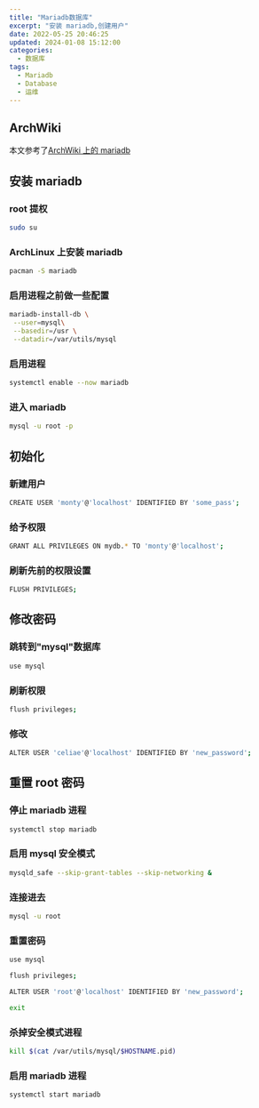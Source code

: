 ```yaml
---
title: "Mariadb数据库"
excerpt: "安装 mariadb,创建用户"
date: 2022-05-25 20:46:25
updated: 2024-01-08 15:12:00
categories: 
  - 数据库
tags:
  - Mariadb
  - Database
  - 运维
---
```


## ArchWiki

本文参考了[ArchWiki 上的 mariadb](https://wiki.archlinux.org/title/MariaDB)

## 安装 mariadb

### root 提权

  ```bash
  sudo su
  ```

### ArchLinux 上安装 mariadb

  ```bash
  pacman -S mariadb
  ```

### 启用进程之前做一些配置

  ```bash
  mariadb-install-db \
   --user=mysql\
   --basedir=/usr \
   --datadir=/var/utils/mysql
  ```

### 启用进程

  ```bash
  systemctl enable --now mariadb
  ```

### 进入 mariadb

  ```bash
  mysql -u root -p
  ```

## 初始化

### 新建用户

  ```bash
  CREATE USER 'monty'@'localhost' IDENTIFIED BY 'some_pass';
  ```

### 给予权限

  ```bash
  GRANT ALL PRIVILEGES ON mydb.* TO 'monty'@'localhost';
  ```

### 刷新先前的权限设置

  ```bash
  FLUSH PRIVILEGES;
  ```

## 修改密码

### 跳转到"mysql"数据库

  ```bash
  use mysql
  ```

### 刷新权限

  ```bash
  flush privileges;
  ```

### 修改

  ```bash
  ALTER USER 'celiae'@'localhost' IDENTIFIED BY 'new_password';
  ```

## 重置 root 密码

### 停止 mariadb 进程

  ```bash
  systemctl stop mariadb
  ```

### 启用 mysql 安全模式

  ```bash
  mysqld_safe --skip-grant-tables --skip-networking &
  ```

### 连接进去

  ```bash
  mysql -u root
  ```

### 重置密码

  ```bash
  use mysql
  ```

  ```bash
  flush privileges;
  ```

  ```bash
  ALTER USER 'root'@'localhost' IDENTIFIED BY 'new_password';
  ```

  ```bash
  exit
  ```

### 杀掉安全模式进程

  ```bash
  kill $(cat /var/utils/mysql/$HOSTNAME.pid)
  ```

### 启用 mariadb 进程

  ```bash
  systemctl start mariadb
  ```
